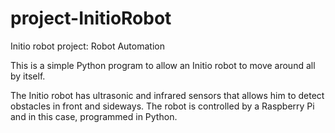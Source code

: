 # project-InitioRobot
Initio robot project: Robot Automation

This is a simple Python program to allow an Initio robot to move around all by itself.

The Initio robot has ultrasonic and infrared sensors that allows him to detect obstacles in front and sideways.
The robot is controlled by a Raspberry Pi and in this case, programmed in Python.
